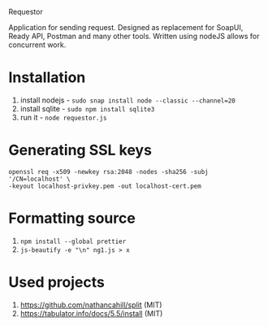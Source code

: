 Requestor

Application for sending request. Designed as replacement for SoapUI, Ready API,
Postman and many other tools. Written using nodeJS allows for concurrent work.

# Installation
1. install nodejs - ```sudo snap install node --classic --channel=20```
2. install sqlite - ```sudo npm install sqlite3```
3. run it - ```node requestor.js```

# Generating SSL keys

```
openssl req -x509 -newkey rsa:2048 -nodes -sha256 -subj '/CN=localhost' \
-keyout localhost-privkey.pem -out localhost-cert.pem
```

# Formatting source
1. ```npm install --global prettier```
2. ```js-beautify -e "\n" ng1.js > x```

# Used projects
1. https://github.com/nathancahill/split (MIT)
2. https://tabulator.info/docs/5.5/install (MIT)